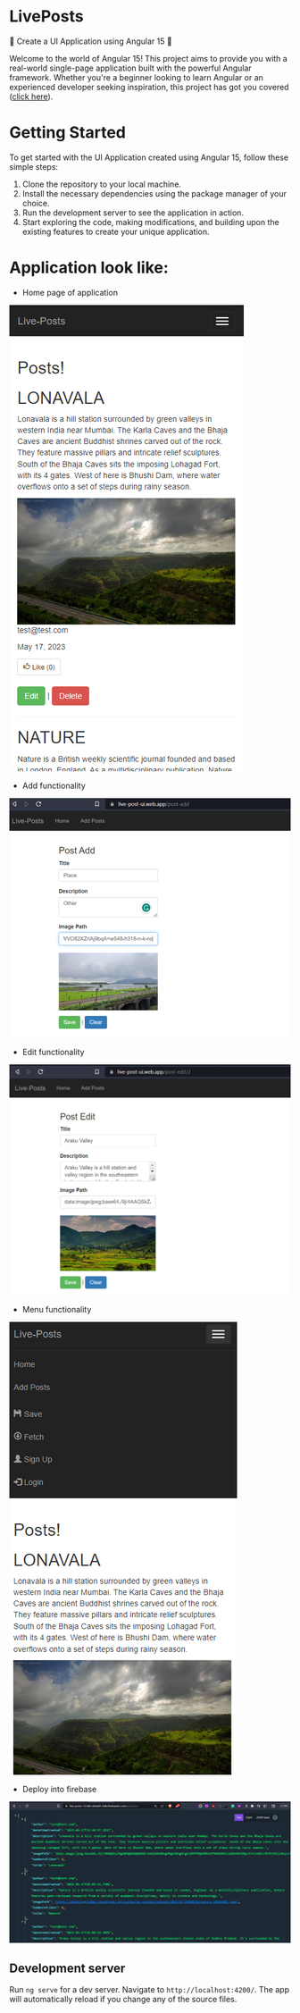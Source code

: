 # LivePosts

🌟 Create a UI Application using Angular 15 🌟

Welcome to the world of Angular 15! This project aims to provide you with a real-world single-page application built with the powerful Angular framework. Whether you're a beginner looking to learn Angular or an experienced developer seeking inspiration, this project has got you covered ([click here](https://live-post-ui.web.app)).

# Getting Started
To get started with the UI Application created using Angular 15, follow these simple steps:

1. Clone the repository to your local machine.
2. Install the necessary dependencies using the package manager of your choice.
3. Run the development server to see the application in action.
4. Start exploring the code, making modifications, and building upon the existing features to create your unique application.

# Application look like:
- Home page of application
  
![Home page of application](https://github.com/Vijay-Kumavat/live-posts/blob/master/Images/Screenshot_1.png)
  - Add functionality
  
![Home page of application](https://github.com/Vijay-Kumavat/live-posts/blob/master/Images/Screenshot_3.png)
  - Edit functionality
  
![Home page of application](https://github.com/Vijay-Kumavat/live-posts/blob/master/Images/image.png)
  - Menu functionality
  
![Home page of application](https://github.com/Vijay-Kumavat/live-posts/blob/master/Images/Screenshot_2.png)
  - Deploy into firebase
  
![Home page of application](https://github.com/Vijay-Kumavat/live-posts/blob/master/Images/Screenshot_13.png)  

## Development server

Run `ng serve` for a dev server. Navigate to `http://localhost:4200/`. The app will automatically reload if you change any of the source files.

